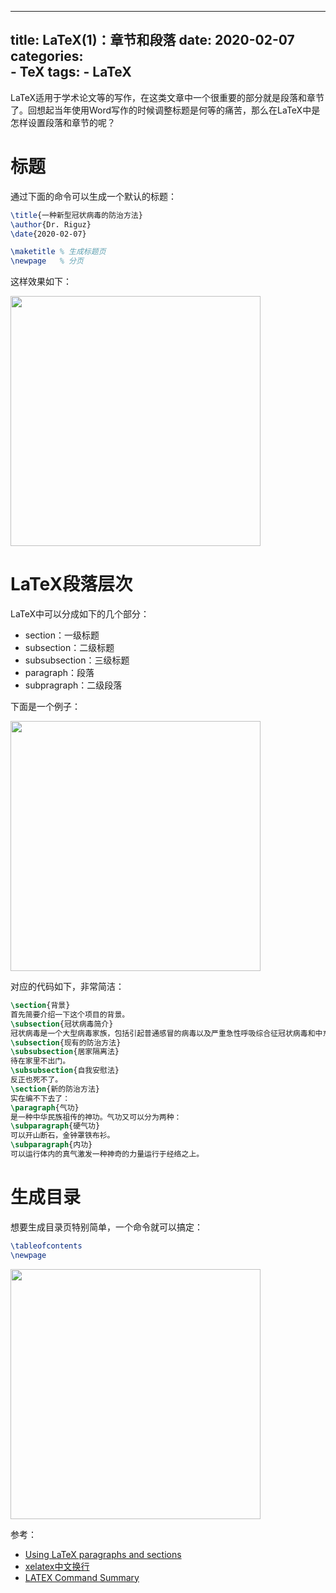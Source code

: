 
---
title: LaTeX(1)：章节和段落
date: 2020-02-07
categories:  
    - TeX
tags:
    - LaTeX
---

LaTeX适用于学术论文等的写作，在这类文章中一个很重要的部分就是段落和章节了。回想起当年使用Word写作的时候调整标题是何等的痛苦，那么在LaTeX中是怎样设置段落和章节的呢？
<!-- more -->

# 标题

通过下面的命令可以生成一个默认的标题：

```latex
\title{一种新型冠状病毒的防治方法}
\author{Dr. Riguz}
\date{2020-02-07}

\maketitle % 生成标题页
\newpage   % 分页
```
这样效果如下：

<img src="/images/Latex-title.png" style="width:400px">


# LaTeX段落层次
LaTeX中可以分成如下的几个部分：

* section：一级标题
* subsection：二级标题
* subsubsection：三级标题
* paragraph：段落
* subpragraph：二级段落

下面是一个例子：

<img src="/images/Latex-sections.png" style="width:400px">

对应的代码如下，非常简洁：

```latex
\section{背景}
首先简要介绍一下这个项目的背景。
\subsection{冠状病毒简介}
冠状病毒是一个大型病毒家族，包括引起普通感冒的病毒以及严重急性呼吸综合征冠状病毒和中东呼吸综合征冠状病毒。这一新病毒暂时命名为2019新型冠状病毒（2019-nCoV）。
\subsection{现有的防治方法}
\subsubsection{居家隔离法}
待在家里不出门。
\subsubsection{自我安慰法}
反正也死不了。
\section{新的防治方法}
实在编不下去了：
\paragraph{气功}
是一种中华民族祖传的神功。气功又可以分为两种：
\subparagraph{硬气功}
可以开山断石，金钟罩铁布衫。
\subparagraph{内功}
可以运行体内的真气激发一种神奇的力量运行于经络之上。
```

# 生成目录
想要生成目录页特别简单，一个命令就可以搞定：

```latex
\tableofcontents
\newpage
```

<img src="/images/Latex-contents.png" style="width:400px">


参考：

* [Using LaTeX paragraphs and sections](https://www.latex-tutorial.com/tutorials/sections/)
* [xelatex中文换行](http://yakeworld.myesci.com/node/1397)
* [LATEX Command Summary](https://www.ntg.nl/doc/biemesderfer/ltxcrib.pdf)